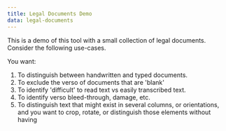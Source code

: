 ```yaml
---
title: Legal Documents Demo
data: legal-documents
---
```


This is a demo of this tool with a small collection of legal documents.
Consider the following use-cases.

You want:

1. To distinguish between handwritten and typed documents.
1. To exclude the verso of documents that are 'blank'
1. To identify 'difficult' to read text vs easily transcribed text.
1. To identify verso bleed-through, damage, etc.
1. To distinguish text that might exist in several columns, or orientations,
   and you want to crop, rotate, or distinguish those elements without having
